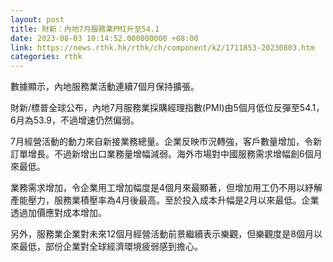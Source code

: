 ```yaml
---
layout: post
title: 財新：內地7月服務業PMI升至54.1
date: 2023-08-03 10:14:52.000000000 +08:00
link: https://news.rthk.hk/rthk/ch/component/k2/1711853-20230803.htm
categories: rthk
---
```


數據顯示，內地服務業活動連續7個月保持擴張。

財新/標普全球公布，內地7月服務業採購經理指數(PMI)由5個月低位反彈至54.1，6月為53.9，不過增速仍然偏弱。

7月經營活動的動力來自新接業務總量。企業反映市況轉強，客戶數量增加，令新訂單增長。不過新增出口業務量增幅減弱。海外市場對中國服務需求增幅創6個月來最低。

業務需求增加，令企業用工增加幅度是4個月來最顯著，但增加用工仍不用以紓解產能壓力，服務業積壓率為4月後最高。至於投入成本升幅是2月以來最低。企業透過加價應對成本增加。

另外，服務業企業對未來12個月經營活動前景繼續表示樂觀，但樂觀度是8個月以來最低，部份企業對全球經濟環境疲弱感到擔心。
